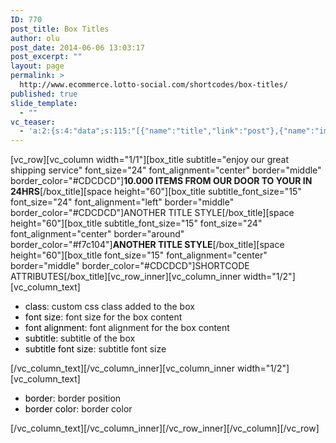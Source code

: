 ```yaml
---
ID: 770
post_title: Box Titles
author: olu
post_date: 2014-06-06 13:03:17
post_excerpt: ""
layout: page
permalink: >
  http://www.ecommerce.lotto-social.com/shortcodes/box-titles/
published: true
slide_template:
  - ""
vc_teaser:
  - 'a:2:{s:4:"data";s:115:"[{"name":"title","link":"post"},{"name":"image","image":"featured","link":"none"},{"name":"text","mode":"excerpt"}]";s:7:"bgcolor";s:0:"";}'
---
```

[vc_row][vc_column width="1/1"][box_title subtitle="enjoy our great shipping service" font_size="24" font_alignment="center" border="middle" border_color="#CDCDCD"]<strong>10.000 ITEMS FROM OUR DOOR TO YOUR IN 24HRS</strong>[/box_title][space height="60"][box_title subtitle_font_size="15" font_size="24" font_alignment="left" border="middle" border_color="#CDCDCD"]ANOTHER TITLE STYLE[/box_title][space height="60"][box_title subtitle_font_size="15" font_size="24" font_alignment="center" border="around" border_color="#f7c104"]<strong>ANOTHER TITLE STYLE</strong>[/box_title][space height="60"][box_title font_size="15" font_alignment="center" border="middle" border_color="#CDCDCD"]SHORTCODE ATTRIBUTES[/box_title][vc_row_inner][vc_column_inner width="1/2"][vc_column_text]
<ul>
	<li><span style="color: #000000">class</span>: custom css class added to the box</li>
	<li><span style="color: #000000">font size</span>: font size for the box content</li>
	<li><span style="color: #000000">font alignment</span>: font alignment for the box content</li>
	<li><span style="color: #000000">subtitle</span>: subtitle of the box</li>
	<li><span style="color: #000000">subtitle font size</span>: subtitle font size</li>
</ul>
[/vc_column_text][/vc_column_inner][vc_column_inner width="1/2"][vc_column_text]
<ul>
	<li><span style="color: #000000">border</span>: border position</li>
	<li><span style="color: #000000">border color</span>: border color</li>
</ul>
[/vc_column_text][/vc_column_inner][/vc_row_inner][/vc_column][/vc_row]